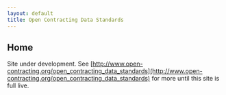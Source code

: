 ```yaml
---
layout: default
title: Open Contracting Data Standards
---
```


## Home

Site under development. See [http://www.open-contracting.org/open_contracting_data_standards](http://www.open-contracting.org/open_contracting_data_standards) for more until this site is full live. 